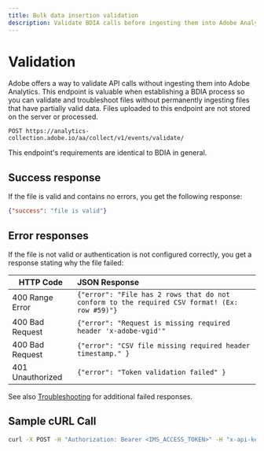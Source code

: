 ```yaml
---
title: Bulk data insertion validation
description: Validate BDIA calls before ingesting them into Adobe Analytics.
---
```


# Validation

Adobe offers a way to validate API calls without ingesting them into Adobe Analytics. This endpoint is valuable when establishing a BDIA process so you can validate and troubleshoot files without permanently ingesting files that have partially valid data. Files uploaded to this endpoint are not stored on the server or processed.

`POST https://analytics-collection.adobe.io/aa/collect/v1/events/validate/`

This endpoint's requirements are identical to BDIA in general.

## Success response

If the file is valid and contains no errors, you get the following response:

```json
{"success": "file is valid"} 
```

## Error responses

If the file is not valid or authentication is not configured correctly, you get a response stating why the file failed:

| HTTP Code | JSON Response |
|--|:--|
| 400 Range Error | `{"error": "File has 2 rows that do not conform to the required CSV format! (Ex: row #59)"}` |
| 400 Bad Request | `{"error": "Request is missing required header 'x-adobe-vgid'"` |
| 400 Bad Request | `{"error": "CSV file missing required header timestamp." }` |
| 401 Unauthorized | `{"error": "Token validation failed" }` |

See also [Troubleshooting](troubleshooting.md) for additional failed responses.

## Sample cURL Call

```sh
curl -X POST -H "Authorization: Bearer <IMS_ACCESS_TOKEN>" -H "x-api-key:<CLIENT_ID>" -F file=@/tmp/ingest_file.gz "https://<BDIA_HOST>/aa/collect/v1/events/validate"
```
